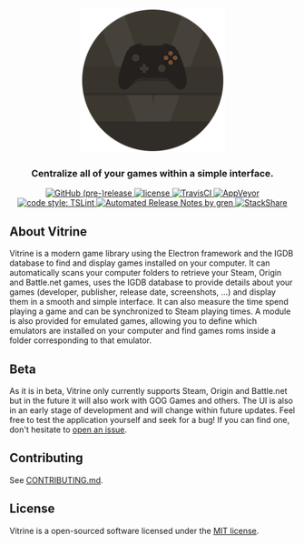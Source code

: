 <p align="center">
  <img src="public/img/vitrine.png" alt="Vitrine"/>
</p>

<h3 align="center">Centralize all of your games within a simple interface.</h3>

<p align="center">
  <a href="https://github.com/paul-roman/vitrine/releases">
    <img alt="GitHub (pre-)release" src="https://img.shields.io/github/release/paul-roman/vitrine/all.svg?style=flat-square">
  </a>
  <a href="https://github.com/paul-roman/vitrine/blob/master/LICENSE.md">
    <img alt="license" src="https://img.shields.io/github/license/paul-roman/vitrine.svg?style=flat-square">
  </a>
  <a href="https://travis-ci.org/paul-roman/vitrine">
    <img alt="TravisCI" src="https://img.shields.io/travis/paul-roman/vitrine/master.svg?style=flat-square&logo=travis">
  </a>
  <a href="https://ci.appveyor.com/project/paul-roman/vitrine">
    <img alt="AppVeyor" src="https://img.shields.io/appveyor/ci/paul-roman/vitrine/master.svg?style=flat-square&logo=appveyor">
  </a>
  <a href="https://palantir.github.io/tslint">
    <img alt="code style: TSLint" src="https://img.shields.io/badge/code%20style-tslint-ff69b4.svg?style=flat-square">
  </a>
  <a href="https://github-tools.github.io/github-release-notes">
    <img alt="Automated Release Notes by gren" src="https://img.shields.io/badge/%F0%9F%A4%96-release%20notes-00B2EE.svg?style=flat-square">
  </a>
  <a href="https://stackshare.io/paul-roman/vitrine">
    <img alt="StackShare" src="https://img.shields.io/badge/tech-stack-0690fa.svg?style=flat-square">
  </a>
</p>

## About Vitrine
Vitrine is a modern game library using the Electron framework and the IGDB database to find and display games installed on your computer.
It can automatically scans your computer folders to retrieve your Steam, Origin and Battle.net games, uses the IGDB database to provide details about your games (developer, publisher, release date, screenshots, ...) and display them in a smooth and simple interface.
It can also measure the time spend playing a game and can be synchronized to Steam playing times.
A module is also provided for emulated games, allowing you to define which emulators are installed on your computer and find games roms inside a folder corresponding to that emulator.

## Beta
As it is in beta, Vitrine only currently supports Steam, Origin and Battle.net but in the future it will also work with GOG Games and others.
The UI is also in an early stage of development and will change within future updates.
Feel free to test the application yourself and seek for a bug! If you can find one, don't hesitate to [open an issue](https://github.com/paul-roman/vitrine/issues/new).

## Contributing
See [CONTRIBUTING.md](.github/CONTRIBUTING.md).

## License
Vitrine is a open-sourced software licensed under the [MIT license](http://opensource.org/licenses/MIT).
